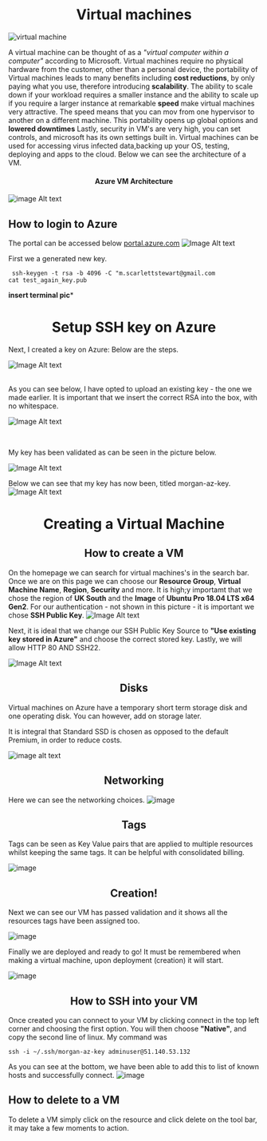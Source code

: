 

# <center>  Virtual machines <center>

![virtual machine](https://cdn-dynmedia-1.microsoft.com/is/image/microsoftcorp/what-is-a-virtual-machine_overview-img?resMode=sharp2&op_usm=1.5,0.65,15,0&wid=1280&hei=431&qlt=95)

A virtual machine can be thought of as a *"virtual computer within a computer"* according to Microsoft. Virtual machines require no physical hardware from the customer, other than a personal device, the portability of Virtual machines leads to many benefits including **cost reductions**, by only paying what you use, therefore introducing **scalability**. The ability to scale down if your workload requires a smaller instance and the ability to scale up if you require a larger instance at remarkable **speed** make virtual machines very attractive. The speed means that you can mov from one hypervisor to another on a different machine. This portability opens up global options and **lowered downtimes** Lastly, security in VM's are very high, you can set controls, and microsoft has its own settings built in. Virtual machines can be used for accessing virus infected data,backing up your OS, testing, deploying and apps to the cloud. Below we can see the architecture of a VM.

#### <center>  Azure VM Architecture <center/>

![image Alt text](../images/vm_complete.png)

## How to login to Azure
The portal can be accessed below
[portal.azure.com](aws.amazon.com/partners/success/nasa-image-library/)
![Image Alt text](../images/Microsoft_Azure.png)



First we a generated new key.
``` 
 ssh-keygen -t rsa -b 4096 -C "m.scarlettstewart@gmail.com
cat test_again_key.pub
``` 
**insert terminal pic***

# <center> Setup SSH key on Azure <center>
Next, I created a key on Azure: Below are the steps.

![Image Alt text](../images/Create_an_SSH_key.png)

<br>
As you can see below, I have opted to upload an existing key - the one we made earlier. It is important that we insert the correct RSA into the box, with no whitespace.
<br>

![Image Alt text](../images/home_ssh.png)

<br>

My key has been validated as can be seen in the picture below.
<br>

![Image Alt text](../images/validation_keys.png)

Below we can see that my key has now been, titled morgan-az-key.
<br>
![Image Alt text](../images/creation_keys.png)


# <center> Creating a Virtual Machine <center/>



## <center>How to create a VM <center/>

On the homepage we can search for virtual machines's in the search bar. Once we are on this page we can choose our **Resource Group**, **Virtual Machine Name**, **Region**, **Security** and more. It is high;y importamt that we chose the region of **UK South** and the **Image** of **Ubuntu Pro 18.04 LTS x64 Gen2**. For our authentication - not shown in this picture - it is important we chose **SSH Public Key**.
![Image Alt text](../images/beginning.png)

Next, it is ideal that we change our SSH Public Key Source to **"Use existing key stored in Azure"** and choose the correct stored key. Lastly, we will allow HTTP 80 AND SSH22.

![Image Alt text](../images/Azure%20now%20automatically%20generates%20an%20SSH%20key%20pair%20for%20you%20and%20allows%20you%20to.png)

## <center> Disks <center/>

Virtual machines on Azure have a temporary short term storage disk and one operating disk. You can however, add on storage later.

It is integral that Standard SSD is chosen as opposed to the default Premium, in order to reduce costs.

![image alt text](../images/disks.png)

## <center> Networking <center/>

Here we can see the networking choices.
![image](../images/%20_Virtual_machines.png)


## <center> Tags <center/>

Tags can be seen as Key Value pairs that are applied to multiple resources whilst keeping the same tags. It can be helpful with consolidated billing.

![image](../images/Home_Virtual_machines.png)

## <center> Creation! <center/>

Next we can see our VM has passed validation and it shows all the resources tags have been assigned too.

![image](../images/vm_valid.png)

Finally we are deployed and ready to go! It must be remembered when making a virtual machine, upon deployment (creation) it will start.

![image](../images/deployment_complete.png)

## <center> How to SSH into your VM <center/>

Once created you can connect to your VM by clicking connect in the top left corner and choosing the first option. You will then choose **"Native"**, and copy the second line of linux.
My command was 
``` 
ssh -i ~/.ssh/morgan-az-key adminuser@51.140.53.132
``` 
As you can see at the bottom, we have been able to add this to list of known hosts and successfully connect.
![image](../images/terminal.png)


## How to delete to a VM

To delete a VM simply click on the resource and click  delete on the tool bar, it may take a few moments to action. 




